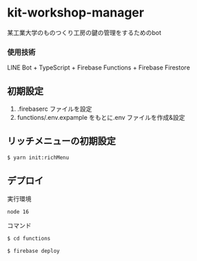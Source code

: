 # kit-workshop-manager

某工業大学のものつくり工房の鍵の管理をするためのbot

### 使用技術
LINE Bot + TypeScript + Firebase Functions + Firebase Firestore

## 初期設定

1. .firebaserc ファイルを設定
2. functions/.env.expample をもとに.env ファイルを作成&設定

## リッチメニューの初期設定

```bash
$ yarn init:richMenu
```

## デプロイ

実行環境

```bash
node 16
```

コマンド

```bash
$ cd functions

$ firebase deploy
```

